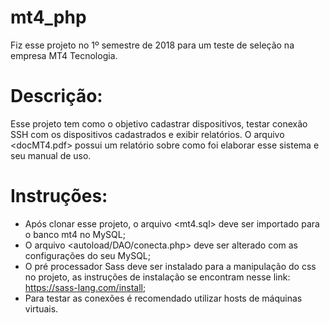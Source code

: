 # mt4_php
Fiz esse projeto no 1º semestre de 2018 para um teste de seleção na empresa MT4 Tecnologia. 

# Descrição:
Esse projeto tem como o objetivo cadastrar dispositivos, testar conexão SSH com os dispositivos cadastrados e exibir relatórios. O arquivo <docMT4.pdf> possui um relatório sobre como foi elaborar esse sistema e seu manual de uso.

# Instruções:
* Após clonar esse projeto, o arquivo <mt4.sql> deve ser importado para o banco mt4 no MySQL;
* O arquivo <autoload/DAO/conecta.php> deve ser alterado com as configurações do seu MySQL;
* O pré processador Sass deve ser instalado para a manipulação do css no projeto, as instruções de instalação se encontram nesse link: https://sass-lang.com/install;
* Para testar as conexões é recomendado utilizar hosts de máquinas virtuais. 

